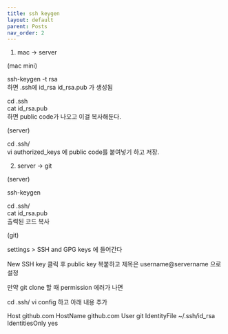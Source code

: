 ```yaml
---
title: ssh keygen
layout: default
parent: Posts
nav_order: 2
---
```


1. mac -> server  
 
(mac mini)  
 
ssh-keygen -t rsa  
하면 .ssh에 id_rsa id_rsa.pub 가 생성됨  
 
cd .ssh  
cat id_rsa.pub  
하면 public code가 나오고 이걸 복사해둔다.  
 
(server)  
 
cd .ssh/  
vi authorized_keys
에 public code를 붙여넣기 하고 저장.  
 
 
 
2. server -> git  
 
(server)  
 
ssh-keygen  
 
cd .ssh/  
cat id_rsa.pub  
출력된 코드 복사  
 
(git)
 
settings > SSH and GPG keys 에 들어간다
 
New SSH key 클릭 후 public key 복붙하고 제목은 username@servername 으로 설정  
 
 
만약 git clone 할 때 permission 에러가 나면
 
cd .ssh/
vi config
하고 아래 내용 추가  
 
Host github.com
  HostName github.com
  User git
  IdentityFile ~/.ssh/id_rsa
  IdentitiesOnly yes